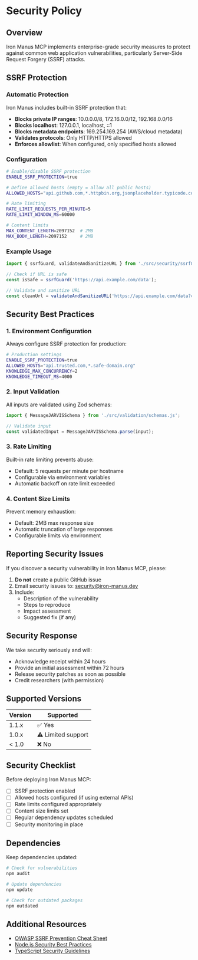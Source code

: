 # Security Policy

## Overview

Iron Manus MCP implements enterprise-grade security measures to protect against common web application vulnerabilities, particularly Server-Side Request Forgery (SSRF) attacks.

## SSRF Protection

### Automatic Protection

Iron Manus includes built-in SSRF protection that:

- **Blocks private IP ranges**: 10.0.0.0/8, 172.16.0.0/12, 192.168.0.0/16
- **Blocks localhost**: 127.0.0.1, localhost, ::1
- **Blocks metadata endpoints**: 169.254.169.254 (AWS/cloud metadata)
- **Validates protocols**: Only HTTP/HTTPS allowed
- **Enforces allowlist**: When configured, only specified hosts allowed

### Configuration

```bash
# Enable/disable SSRF protection
ENABLE_SSRF_PROTECTION=true

# Define allowed hosts (empty = allow all public hosts)
ALLOWED_HOSTS="api.github.com,*.httpbin.org,jsonplaceholder.typicode.com"

# Rate limiting
RATE_LIMIT_REQUESTS_PER_MINUTE=5
RATE_LIMIT_WINDOW_MS=60000

# Content limits
MAX_CONTENT_LENGTH=2097152  # 2MB
MAX_BODY_LENGTH=2097152     # 2MB
```

### Example Usage

```typescript
import { ssrfGuard, validateAndSanitizeURL } from './src/security/ssrfGuard.js';

// Check if URL is safe
const isSafe = ssrfGuard('https://api.example.com/data');

// Validate and sanitize URL
const cleanUrl = validateAndSanitizeURL('https://api.example.com/data?callback=evil');
```

## Security Best Practices

### 1. Environment Configuration

Always configure SSRF protection for production:

```bash
# Production settings
ENABLE_SSRF_PROTECTION=true
ALLOWED_HOSTS="api.trusted.com,*.safe-domain.org"
KNOWLEDGE_MAX_CONCURRENCY=2
KNOWLEDGE_TIMEOUT_MS=4000
```

### 2. Input Validation

All inputs are validated using Zod schemas:

```typescript
import { MessageJARVISSchema } from './src/validation/schemas.js';

// Validate input
const validatedInput = MessageJARVISSchema.parse(input);
```

### 3. Rate Limiting

Built-in rate limiting prevents abuse:

- Default: 5 requests per minute per hostname
- Configurable via environment variables
- Automatic backoff on rate limit exceeded

### 4. Content Size Limits

Prevent memory exhaustion:

- Default: 2MB max response size
- Automatic truncation of large responses
- Configurable limits via environment

## Reporting Security Issues

If you discover a security vulnerability in Iron Manus MCP, please:

1. **Do not** create a public GitHub issue
2. Email security issues to: [security@iron-manus.dev](mailto:security@iron-manus.dev)
3. Include:
   - Description of the vulnerability
   - Steps to reproduce
   - Impact assessment
   - Suggested fix (if any)

## Security Response

We take security seriously and will:

- Acknowledge receipt within 24 hours
- Provide an initial assessment within 72 hours
- Release security patches as soon as possible
- Credit researchers (with permission)

## Supported Versions

| Version | Supported          |
| ------- | ------------------ |
| 1.1.x   | ✅ Yes             |
| 1.0.x   | ⚠️ Limited support |
| < 1.0   | ❌ No              |

## Security Checklist

Before deploying Iron Manus MCP:

- [ ] SSRF protection enabled
- [ ] Allowed hosts configured (if using external APIs)
- [ ] Rate limits configured appropriately
- [ ] Content size limits set
- [ ] Regular dependency updates scheduled
- [ ] Security monitoring in place

## Dependencies

Keep dependencies updated:

```bash
# Check for vulnerabilities
npm audit

# Update dependencies
npm update

# Check for outdated packages
npm outdated
```

## Additional Resources

- [OWASP SSRF Prevention Cheat Sheet](https://cheatsheetseries.owasp.org/cheatsheets/Server_Side_Request_Forgery_Prevention_Cheat_Sheet.html)
- [Node.js Security Best Practices](https://nodejs.org/en/docs/guides/security/)
- [TypeScript Security Guidelines](https://typescript-eslint.io/rules/)